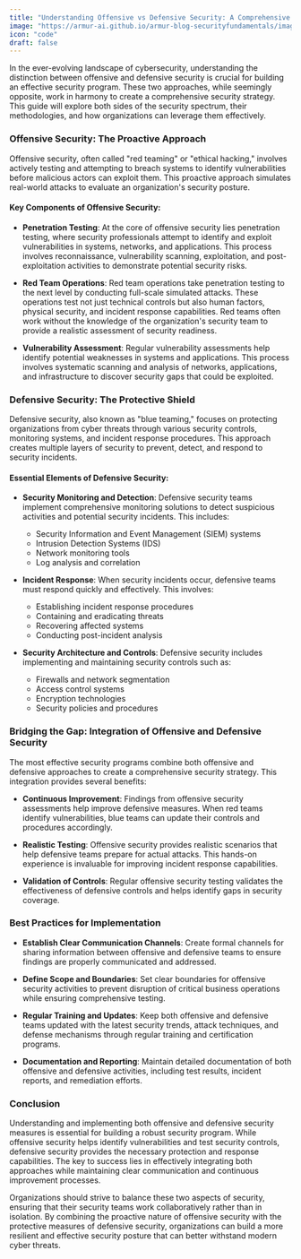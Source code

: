 ```yaml
---
title: "Understanding Offensive vs Defensive Security: A Comprehensive Guide for Security Teams"
image: "https://armur-ai.github.io/armur-blog-securityfundamentals/images/1.avif"
icon: "code"
draft: false
---
```


In the ever-evolving landscape of cybersecurity, understanding the distinction between offensive and defensive security is crucial for building an effective security program. These two approaches, while seemingly opposite, work in harmony to create a comprehensive security strategy. This guide will explore both sides of the security spectrum, their methodologies, and how organizations can leverage them effectively.

### Offensive Security: The Proactive Approach

Offensive security, often called "red teaming" or "ethical hacking," involves actively testing and attempting to breach systems to identify vulnerabilities before malicious actors can exploit them. This proactive approach simulates real-world attacks to evaluate an organization's security posture.

#### Key Components of Offensive Security:

- **Penetration Testing**: At the core of offensive security lies penetration testing, where security professionals attempt to identify and exploit vulnerabilities in systems, networks, and applications. This process involves reconnaissance, vulnerability scanning, exploitation, and post-exploitation activities to demonstrate potential security risks.

- **Red Team Operations**: Red team operations take penetration testing to the next level by conducting full-scale simulated attacks. These operations test not just technical controls but also human factors, physical security, and incident response capabilities. Red teams often work without the knowledge of the organization's security team to provide a realistic assessment of security readiness.

- **Vulnerability Assessment**: Regular vulnerability assessments help identify potential weaknesses in systems and applications. This process involves systematic scanning and analysis of networks, applications, and infrastructure to discover security gaps that could be exploited.

### Defensive Security: The Protective Shield

Defensive security, also known as "blue teaming," focuses on protecting organizations from cyber threats through various security controls, monitoring systems, and incident response procedures. This approach creates multiple layers of security to prevent, detect, and respond to security incidents.

#### Essential Elements of Defensive Security:

- **Security Monitoring and Detection**: Defensive security teams implement comprehensive monitoring solutions to detect suspicious activities and potential security incidents. This includes:
  - Security Information and Event Management (SIEM) systems
  - Intrusion Detection Systems (IDS)
  - Network monitoring tools
  - Log analysis and correlation

- **Incident Response**: When security incidents occur, defensive teams must respond quickly and effectively. This involves:
  - Establishing incident response procedures
  - Containing and eradicating threats
  - Recovering affected systems
  - Conducting post-incident analysis

- **Security Architecture and Controls**: Defensive security includes implementing and maintaining security controls such as:
  - Firewalls and network segmentation
  - Access control systems
  - Encryption technologies
  - Security policies and procedures

### Bridging the Gap: Integration of Offensive and Defensive Security

The most effective security programs combine both offensive and defensive approaches to create a comprehensive security strategy. This integration provides several benefits:

- **Continuous Improvement**: Findings from offensive security assessments help improve defensive measures. When red teams identify vulnerabilities, blue teams can update their controls and procedures accordingly.

- **Realistic Testing**: Offensive security provides realistic scenarios that help defensive teams prepare for actual attacks. This hands-on experience is invaluable for improving incident response capabilities.

- **Validation of Controls**: Regular offensive security testing validates the effectiveness of defensive controls and helps identify gaps in security coverage.

### Best Practices for Implementation

- **Establish Clear Communication Channels**: Create formal channels for sharing information between offensive and defensive teams to ensure findings are properly communicated and addressed.

- **Define Scope and Boundaries**: Set clear boundaries for offensive security activities to prevent disruption of critical business operations while ensuring comprehensive testing.

- **Regular Training and Updates**: Keep both offensive and defensive teams updated with the latest security trends, attack techniques, and defense mechanisms through regular training and certification programs.

- **Documentation and Reporting**: Maintain detailed documentation of both offensive and defensive activities, including test results, incident reports, and remediation efforts.

### Conclusion

Understanding and implementing both offensive and defensive security measures is essential for building a robust security program. While offensive security helps identify vulnerabilities and test security controls, defensive security provides the necessary protection and response capabilities. The key to success lies in effectively integrating both approaches while maintaining clear communication and continuous improvement processes.

Organizations should strive to balance these two aspects of security, ensuring that their security teams work collaboratively rather than in isolation. By combining the proactive nature of offensive security with the protective measures of defensive security, organizations can build a more resilient and effective security posture that can better withstand modern cyber threats.